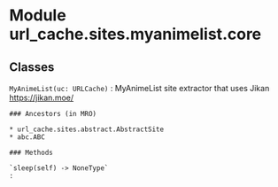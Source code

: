 Module url_cache.sites.myanimelist.core
=======================================

Classes
-------

`MyAnimeList(uc: URLCache)`
:   MyAnimeList site extractor that uses Jikan
    https://jikan.moe/

    ### Ancestors (in MRO)

    * url_cache.sites.abstract.AbstractSite
    * abc.ABC

    ### Methods

    `sleep(self) ‑> NoneType`
    :